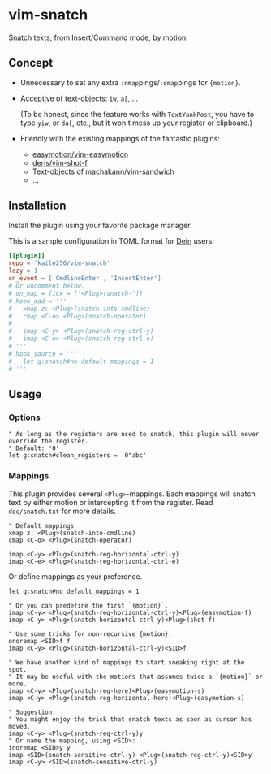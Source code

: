 # vim-snatch

Snatch texts, from Insert/Command mode, by motion.

## Concept

- Unnecessary to set any extra `:nmap`pings/`:omap`pings for `{motion}`.

- Acceptive of text-objects: `iw`, `a[`, ...

  (To be honest, since the feature works with `TextYankPost`,
  you have to type `yiw`, or `da[`, etc.,
  but it won't mess up your register or clipboard.)

- Friendly with the existing mappings of the fantastic plugins:

  - [easymotion/vim-easymotion](https://github.com/easymotion/vim-easymotion)
  - [deris/vim-shot-f](https://github.com/deris/vim-shot-f)
  - Text-objects of [machakann/vim-sandwich](https://github.com/machakann/vim-sandwich)
  - ...

## Installation

Install the plugin using your favorite package manager.

This is a sample configuration in TOML format
for [Dein](https://github.com/Shougo/dein.vim) users:

```toml
[[plugin]]
repo = 'kaile256/vim-snatch'
lazy = 1
on_event = ['CmdlineEnter', 'InsertEnter']
# Or uncomment below.
# on_map = {icx = ['<Plug>(snatch-']}
# hook_add = '''
#   xmap z: <Plug>(snatch-into-cmdline)
#   cmap <C-o> <Plug>(snatch-operator)
#
#   imap <C-y> <Plug>(snatch-reg-ctrl-y)
#   imap <C-e> <Plug>(snatch-reg-ctrl-e)
# '''
# hook_source = '''
#   let g:snatch#no_default_mappings = 1
# '''
```

## Usage

### Options

```vim
" As long as the registers are used to snatch, this plugin will never override the register.
" Default: '0'
let g:snatch#clean_registers = '0"abc'
```

### Mappings

This plugin provides several `<Plug>`-mappings.
Each mappings will snatch text by either motion or intercepting it from the
register.
Read `doc/snatch.txt` for more details.

```vim
" Default mappings
xmap z: <Plug>(snatch-into-cmdline)
cmap <C-o> <Plug>(snatch-operator)

imap <C-y> <Plug>(snatch-reg-horizontal-ctrl-y)
imap <C-e> <Plug>(snatch-reg-horizontal-ctrl-e)
```

Or define mappings as your preference.

```vim
let g:snatch#no_default_mappings = 1

" Or you can predefine the first `{motion}`.
imap <C-y> <Plug>(snatch-reg-horizontal-ctrl-y)<Plug>(easymotion-f)
imap <C-y> <Plug>(snatch-horizontal-ctrl-y)<Plug>(shot-f)

" Use some tricks for non-recursive {motion}.
onoremap <SID>f f
imap <C-y> <Plug>(snatch-horizontal-ctrl-y)<SID>f

" We have another kind of mappings to start sneaking right at the spot.
" It may be useful with the motions that assumes twice a `{motion}` or more.
imap <C-y> <Plug>(snatch-reg-here)<Plug>(easymotion-s)
imap <C-y> <Plug>(snatch-reg-horizontal-here)<Plug>(easymotion-s)

" Suggestion:
" You might enjoy the trick that snatch texts as soon as cursor has moved.
imap <C-y> <Plug>(snatch-reg-ctrl-y)y
" Or name the mapping, using <SID>:
inoremap <SID>y y
imap <SID>(snatch-sensitive-ctrl-y) <Plug>(snatch-reg-ctrl-y)<SID>y
imap <C-y> <SID>(snatch-sensitive-ctrl-y)
```
